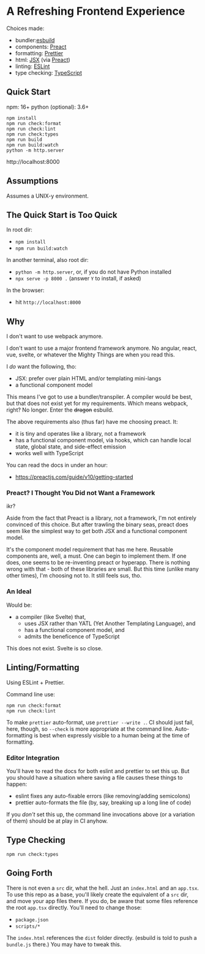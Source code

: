 # A Refreshing Frontend Experience

Choices made:

- bundler:[esbuild](https://esbuild.github.io/)
- components: [Preact](https://preactjs.com/)
- formatting: [Prettier](https://prettier.io/)
- html: [JSX](https://facebook.github.io/jsx/) (via [Preact](https://preactjs.com/))
- linting: [ESLint](https://eslint.org/)
- type checking: [TypeScript](https://www.typescriptlang.org/)

## Quick Start

npm: 16+
python (optional): 3.6+

```
npm install
npm run check:format
npm run check:lint
npm run check:types
npm run build
npm run build:watch
python -m http.server
```

http://localhost:8000

## Assumptions

Assumes a UNIX-y environment.

## The Quick Start is Too Quick

In root dir:

- `npm install`
- `npm run build:watch`

In another terminal, also root dir:

- `python -m http.server`, or, if you do not have Python installed
- `npx serve -p 8000 .` (answer `Y` to install, if asked)

In the browser:

- hit `http://localhost:8000`

## Why

I don't want to use webpack anymore.

I don't want to use a major frontend framework anymore. No angular, react, vue,
svelte, or whatever the Mighty Things are when you read this.

I _do_ want the following, tho:

- JSX: prefer over plain HTML and/or templating mini-langs
- a functional component model

This means I've got to use a bundler/transpiler. A compiler would be best, but
that does not exist yet for my requirements. Which means webpack, right? No
longer. Enter the ~~dragon~~ esbuild.

The above requirements also (thus far) have me choosing preact. It:

- it is tiny and operates like a library, not a framework
- has a functional component model, via hooks, which can handle local state,
  global state, and side-effect emission
- works well with TypeScript

You can read the docs in under an hour:

- https://preactjs.com/guide/v10/getting-started

### Preact? I Thought You Did not Want a Framework

ikr?

Aside from the fact that Preact is a library, not a framework, I'm not entirely
convinced of this choice. But after trawling the binary seas, preact does seem
like the simplest way to get both JSX and a functional component model.

It's the component model requirement that has me here. Reusable components are,
well, a must. One can begin to implement them. If one does, one seems to be
re-inventing preact or hyperapp. There is nothing wrong with that - both of
these libraries are small. But this time (unlike many other
times), I'm choosing not to. It still feels sus, tho.

### An Ideal

Would be:

- a compiler (like Svelte) that,
  - uses JSX rather than YATL (Yet Another Templating Language), and
  - has a functional component model, and
  - admits the beneficence of TypeScript

This does not exist. Svelte is so close.

## Linting/Formatting

Using ESLint + Prettier.

Command line use:

```
npm run check:format
npm run check:lint
```

To make `prettier` auto-format, use `prettier --write .`. CI should just fail,
here, though, so `--check` is more appropriate at the command line. Auto-
formatting is best when expressly visible to a human being at the time of
formatting.

### Editor Integration

You'll have to read the docs for both eslint and prettier to set this up. But
you should have a situation where saving a file causes these things to happen:

- eslint fixes any auto-fixable errors (like removing/adding semicolons)
- prettier auto-formats the file (by, say, breaking up a long line of code)

If you _don't_ set this up, the command line invocations above (or a variation
of them) should be at play in CI anyhow.

## Type Checking

```
npm run check:types
```

## Going Forth

There is not even a `src` dir, what the hell. Just an `index.html` and an
`app.tsx`. To use this repo as a base, you'll likely create the equivalent of a
`src` dir, and move your app files there. If you do, be aware that some files
reference the root `app.tsx` directly. You'll need to change those:

- `package.json`
- `scripts/*`

The `index.html` references the `dist` folder directly. (esbuild is told to
push a `bundle.js` there.) You may have to tweak this.

